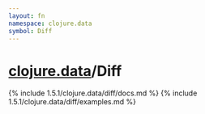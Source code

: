 ```yaml
---
layout: fn
namespace: clojure.data
symbol: Diff
---
```


# [clojure.data](../)/Diff

{% include 1.5.1/clojure.data/diff/docs.md %}
{% include 1.5.1/clojure.data/diff/examples.md %}

